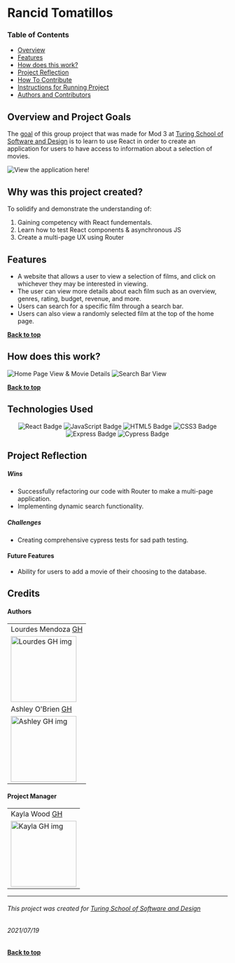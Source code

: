 # Rancid Tomatillos
### Table of Contents
- [Overview](#overview-and-project-goals)
- [Features](#features)
- [How does this work?](#how-does-this-work)
- [Project Reflection](#project-reflection)
- [How To Contribute](#want-to-contribute)
- [Instructions for Running Project](#Instructions-for-running-project)
- [Authors and Contributors](#credits)

## Overview and Project Goals
The [goal](https://frontend.turing.edu/projects/module-3/rancid-tomatillos-v3.html) of this group project that was made for Mod 3 at [Turing School of Software and Design](https://turing.io/) is to learn to use React in order to create an application for users to have access to information about a selection of movies. 

![View the application here!](https://all-rancid-tomatillos.herokuapp.com/)

## Why was this project created?
To solidify and demonstrate the understanding of:
1. Gaining competency with React fundementals.
2. Learn how to test React components & asynchronous JS
3. Create a multi-page UX using Router

## Features
* A website that allows a user to view a selection of films, and click on whichever they may be interested in viewing. 
* The user can view more details about each film such as an overview, genres, rating, budget, revenue, and more. 
* Users can search for a specific film through a search bar. 
* Users can also view a randomly selected film at the top of the home page.  

**[Back to top](#table-of-contents)**

## How does this work?

![Home Page View & Movie Details](https://media.giphy.com/media/A7tKVfcBsQJfTXoGUo/giphy.gif)
![Search Bar View](https://media.giphy.com/media/iG5KEfVrhE9KjuPe0R/giphy.gif) 


**[Back to top](#table-of-contents)**

## Technologies Used
<p style="text-align: center;"> 
    <img alt="React Badge" src="https://img.shields.io/badge/React-61DAFB?logo=react&logoColor=000&style=flat-square)" />
    <img alt="JavaScript Badge" src="https://img.shields.io/badge/JavaScript-F7DF1E?logo=javascript&logoColor=000&style=flat-square" />
    <img alt="HTML5 Badge" src="https://img.shields.io/badge/HTML5-E34F26?logo=html5&logoColor=fff&style=flat-square" />
    <img alt="CSS3 Badge" src="https://img.shields.io/badge/CSS3-1572B6?logo=css3&logoColor=fff&style=flat-square" />
    <img alt="Express Badge" src="https://img.shields.io/badge/Express-000?logo=express&logoColor=fff&style=flat-square" />
    <img alt="Cypress Badge" src="https://img.shields.io/badge/Cypress-17202C?logo=cypress&logoColor=fff&style=flat-square" />
</p>



## Project Reflection

##### Wins
* Successfully refactoring our code with Router to make a multi-page application. 
* Implementing dynamic search functionality. 

##### Challenges
* Creating comprehensive cypress tests for sad path testing. 

#### Future Features
* Ability for users to add a movie of their choosing to the database.


## Credits
#### Authors
<table>
    <tr>
        <td> Lourdes Mendoza <a href="https://github.com/mendozalourdes/intention-timer">GH</td>
    </tr>
    </tr>
    <td><img src="https://avatars.githubusercontent.com/u/78240633?v=4" alt="Lourdes GH img"
 width="150" height="auto" /></td>
    <tr>
     <tr>
          <td> Ashley O'Brien <a href="https://github.com/AshleyOh-bit">GH</td>
    </tr>
    </tr>
 <td><img src="https://avatars.githubusercontent.com/u/76665215?v=4" alt="Ashley GH img"
width="150" height="auto" /></td>
</table>

#### Project Manager
<table>
    <tr>
         <td> Kayla Wood <a href="https://github.com/kaylaewood">GH</td>
    </tr>
    </tr>
    <td><img src="https://avatars.githubusercontent.com/u/51416773?v=4" alt="Kayla GH img"
 width="150" height="auto" /></td>
</tr>
</table>

**************************************************************************
###### This project was created for [Turing School of Software and Design](https://turing.io/)
###### 2021/07/19
**[Back to top](#table-of-contents)**
